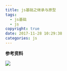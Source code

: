 ```yaml
---
title: js基础之继承与原型
tags:
  - js基础
  - js
copyright: true
date: 2017-11-28 10:29:38
categories: js
---
```


<!--more-->

**参考资料**
[]()

![](http://oankigr4l.bkt.clouddn.com/wexin.png)
